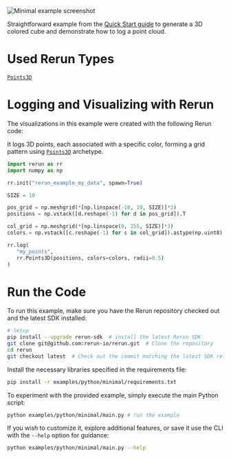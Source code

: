 <!--[metadata]
title = "Minimal example"
description = "Generates a 3D colored cube and demonstrates how to log a point cloud."
thumbnail = "https://static.rerun.io/minimal-example/9e694c0689f20323ed0053506a7a099f7391afca/480w.png"
thumbnail_dimensions = [480, 480]
-->


<picture>
  <source media="(max-width: 480px)" srcset="https://static.rerun.io/minimal/0e47ac513ab25d56cf2b493128097d499a07e5e8/480w.png">
  <source media="(max-width: 768px)" srcset="https://static.rerun.io/minimal/0e47ac513ab25d56cf2b493128097d499a07e5e8/768w.png">
  <source media="(max-width: 1024px)" srcset="https://static.rerun.io/minimal/0e47ac513ab25d56cf2b493128097d499a07e5e8/1024w.png">
  <source media="(max-width: 1200px)" srcset="https://static.rerun.io/minimal/0e47ac513ab25d56cf2b493128097d499a07e5e8/1200w.png">
  <img src="https://static.rerun.io/minimal/0e47ac513ab25d56cf2b493128097d499a07e5e8/full.png" alt="Minimal example screenshot">
</picture>

[//]: # (The simplest example of how to use Rerun, showing how to log a point cloud. This is part of the [Quick Start guide]&#40;https://www.rerun.io/docs/getting-started/python&#41;.)

Straightforward example from the [Quick Start guide](https://www.rerun.io/docs/getting-started/python) to generate a 3D colored cube and demonstrate how to log a point cloud. 

# Used Rerun Types

[`Points3D`](https://www.rerun.io/docs/reference/types/archetypes/points3d)

# Logging and Visualizing with Rerun

The visualizations in this example were created with the following Rerun code:

It logs 3D points, each associated with a specific color, forming a grid pattern using [`Points3D`](https://www.rerun.io/docs/reference/types/archetypes/points3d) archetype.
 ```python
import rerun as rr
import numpy as np

rr.init("rerun_example_my_data", spawn=True)

SIZE = 10

pos_grid = np.meshgrid(*[np.linspace(-10, 10, SIZE)]*3)
positions = np.vstack([d.reshape(-1) for d in pos_grid]).T

col_grid = np.meshgrid(*[np.linspace(0, 255, SIZE)]*3)
colors = np.vstack([c.reshape(-1) for c in col_grid]).astype(np.uint8).T

rr.log(
    "my_points",
    rr.Points3D(positions, colors=colors, radii=0.5)
)

 ```

# Run the Code
To run this example, make sure you have the Rerun repository checked out and the latest SDK installed:
```bash
# Setup 
pip install --upgrade rerun-sdk  # install the latest Rerun SDK
git clone git@github.com:rerun-io/rerun.git  # Clone the repository
cd rerun
git checkout latest  # Check out the commit matching the latest SDK release
```
Install the necessary libraries specified in the requirements file:
```bash
pip install -r examples/python/minimal/requirements.txt
```
To experiment with the provided example, simply execute the main Python script:
```bash
python examples/python/minimal/main.py # run the example
```
If you wish to customize it, explore additional features, or save it use the CLI with the `--help` option for guidance:
```bash
python examples/python/minimal/main.py --help 
```
